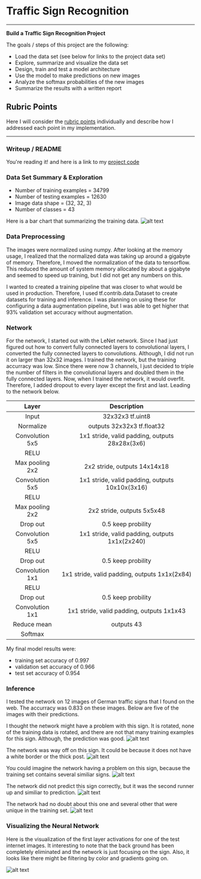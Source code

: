 # **Traffic Sign Recognition** 

---

**Build a Traffic Sign Recognition Project**

The goals / steps of this project are the following:
* Load the data set (see below for links to the project data set)
* Explore, summarize and visualize the data set
* Design, train and test a model architecture
* Use the model to make predictions on new images
* Analyze the softmax probabilities of the new images
* Summarize the results with a written report


[//]: # (Image References)

[image1]: ./training_data_barchart.JPG "Training Data Visualization"
[prediction0]: ./predictions/0.JPG
[prediction1]: ./predictions/1.JPG
[prediction2]: ./predictions/2.JPG
[prediction8]: ./predictions/8.JPG
[prediction11]: ./predictions/11.JPG
[prediction12]: ./predictions/12.JPG
[prediction13]: ./predictions/13.JPG
[prediction17]: ./predictions/17.JPG
[prediction25]: ./predictions/25.JPG
[prediction27]: ./predictions/27.JPG
[prediction38]: ./predictions/38.JPG
[prediction40]: ./predictions/40.JPG
[layer]: ./layer_visualization.JPG

[image2]: ./examples/grayscale.jpg "Grayscaling"
[image3]: ./examples/random_noise.jpg "Random Noise"
[image4]: ./examples/placeholder.png "Traffic Sign 1"
[image5]: ./examples/placeholder.png "Traffic Sign 2"
[image6]: ./examples/placeholder.png "Traffic Sign 3"
[image7]: ./examples/placeholder.png "Traffic Sign 4"
[image8]: ./examples/placeholder.png "Traffic Sign 5"

## Rubric Points
Here I will consider the [rubric points](https://review.udacity.com/#!/rubrics/481/view) individually and describe how I addressed each point in my implementation.  

---
### Writeup / README

You're reading it! and here is a link to my [project code](Traffic_Sign_Classifier.ipynb)

### Data Set Summary & Exploration

* Number of training examples = 34799
* Number of testing examples = 12630
* Image data shape = (32, 32, 3)
* Number of classes = 43

Here is a bar chart that summarizing the training data.
![alt text][image1]

### Data Preprocessing

The images were normalized using numpy. After looking at the memory usage, I realized that the normalized data was taking up around a gigabyte of memory. Therefore, I moved the normalization of the data to tensorflow. This reduced the amount of system memory allocated by about a gigabyte and seemed to speed up training, but I did not get any numbers on this.

I wanted to created a training pipeline that was closer to what would be used in production. Therefore, I used tf.contrib.data.Dataset to create datasets for training and inference. I was planning on using these for configuring a data augmentation pipeline, but I was able to get higher that 93% validation set accuracy without augmentation. 

### Network

For the network, I started out with the LeNet network. Since I had just figured out how to convert fully connected layers to convolutional layers, I converted the fully connected layers to convolutions. Although, I did not run it on larger than 32x32 images.
I trained the network, but the training accurracy was low. Since there were now 3 channels, I just decided to triple the number of filters in the convolutional layers and doubled them in the fully connected layers. Now, when I trained the network, it would overfit. Therefore, I added dropout to every layer except the first and last. Leading to the network below.


|Layer                  |Description                                      | 
|:---------------------:|:-----------------------------------------------:| 
|Input         		       | 32x32x3 tf.uint8							                         | 
|Normalize     	        | outputs 32x32x3 tf.float32  	                   |
|Convolution 5x5     	  | 1x1 stride, valid padding, outputs 28x28x(3x6) 	|
|RELU					              |												                                     |
|Max pooling 2x2	      	| 2x2 stride, outputs 14x14x18   				             |
|Convolution 5x5     	  | 1x1 stride, valid padding, outputs 10x10x(3x16) |
|RELU					              |												                                     |
|Max pooling 2x2	      	| 2x2 stride, outputs 5x5x48   				               |
|Drop out	      	       | 0.5 keep probility  				                        |
|Convolution 5x5     	  | 1x1 stride, valid padding, outputs 1x1x(2x240) 	|
|RELU					              |												                                     |
|Drop out	      	       | 0.5 keep probility  				                        |
|Convolution 1x1     	  | 1x1 stride, valid padding, outputs 1x1x(2x84) 	 |
|RELU					              |												                                     |
|Drop out	      	       | 0.5 keep probility  				                        |
|Convolution 1x1     	  | 1x1 stride, valid padding, outputs 1x1x43 	     |
|Reduce mean				        | outputs 43 
|Softmax				            | 

My final model results were:
* training set accuracy of 0.997
* validation set accuracy of 0.966
* test set accuracy of 0.954

### Inference

I tested the network on 12 images of German traffic signs that I found on the web. The accurracy was 0.833 on these images. Below are five of the images with their predictions.

I thought the network might have a problem with this sign. It is rotated, none of the training data is rotated, and there are not that many training examples for this sign. Although, the prediction was good.
![alt text][prediction0] 

The network was way off on this sign. It could be because it does not have a white border or the thick post. 
![alt text][prediction1]

You could imagine the network having a problem on this sign, because the training set contains several similiar signs.
![alt text][prediction25]

The network did not predict this sign correctly, but it was the second runner up and similiar to prediction.
![alt text][prediction27] 

The network had no doubt about this one and several other that were unique in the training set.
![alt text][prediction40]



###  Visualizing the Neural Network
Here is the visualization of the first layer activations for one of the test internet images. It interesting to note that the back ground has been completely eliminated and the network is just focusing on the sign. Also, it looks like there might be filtering by color and gradients going on.

![alt text][layer]


